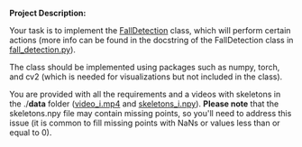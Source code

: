 **Project Description:**

Your task is to implement the <u>FallDetection</u> class, which will perform certain actions (more info can be found in the docstring of the FallDetection class in <u>fall_detection.py</u>).

The class should be implemented using packages such as numpy, torch, and cv2 (which is needed for visualizations but not included in the class).

You are provided with all the requirements and a videos with skeletons in the ./__data__ folder (<u>video_i.mp4</u> and <u>skeletons_i.npy</u>).
__Please note__ that the skeletons.npy file may contain missing points, so you'll need to address this issue (it is common to fill missing points with NaNs or values less than or equal to 0).



